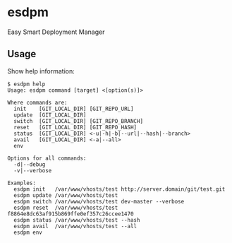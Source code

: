 # esdpm 

Easy Smart Deployment Manager


## Usage

Show help information:

	$ esdpm help
	Usage: esdpm command [target] <[option(s)]>
	
	Where commands are:
	  init    [GIT_LOCAL_DIR] [GIT_REPO_URL]
	  update  [GIT_LOCAL_DIR]
	  switch  [GIT_LOCAL_DIR] [GIT_REPO_BRANCH]
	  reset   [GIT_LOCAL_DIR] [GIT_REPO_HASH]
	  status  [GIT_LOCAL_DIR] <-u|-h|-b|--url|--hash|--branch>
	  avail   [GIT_LOCAL_DIR] <-a|--all>
	  env
	
	Options for all commands:
	  -d|--debug
	  -v|--verbose

	Examples:
	  esdpm init   /var/www/vhosts/test http://server.domain/git/test.git
	  esdpm update /var/www/vhosts/test
	  esdpm switch /var/www/vhosts/test dev-master --verbose
	  esdpm reset  /var/www/vhosts/test f8864e8dc63af915b869ffe0ef357c26ccee1470
	  esdpm status /var/www/vhosts/test --hash
	  esdpm avail  /var/www/vhosts/test --all
	  esdpm env
